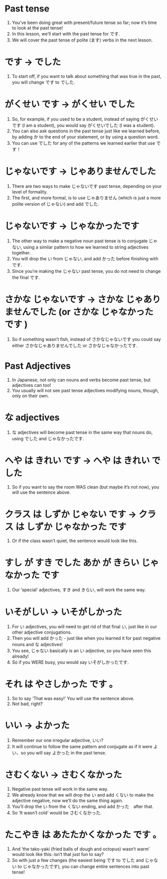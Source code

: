 # Past tense

1. You’ve been doing great with present/future tense so far; now it’s time to look at the past tense!
2. In this lesson, we’ll start with the past tense for です.
3. We will cover the past tense of polite (ます) verbs in the next lesson.

# です → でした     

1. To start off, if you want to talk about something that was true in the past, you will change です to でした.

# がくせい  です → がくせい でした

1. So, for example, if you used to be a student, instead of saying がくせいです (I am a student), you would say がくせいでした (I was a student).
2. You can also ask questions in the past tense just like we learned before, by adding か to the end of your statement, or by using a question word.
3. You can use でした for any of the patterns we learned earlier that use です！

# じゃないです → じゃありませんでした

1. There are two ways to make じゃないです past tense, depending on your level of formality.
2. The first, and more formal, is to use じゃありません (which is just a more polite version of じゃない) and add でした.

# じゃないです → じゃなかったです

1. The other way to make a negative noun past tense is to conjugate じゃない, using a similar pattern to how we learned to string adjectives together.
2. You will drop the い from じゃない, and add かった before finishing with です.
3. Since you’re making the じゃない past tense, you do not need to change the final です.

# さかな  じゃないです → さかな  じゃありませんでした  (or さかな  じゃなかったです )

1. So if something wasn’t fish, instead of さかなじゃないです you could say either さかなじゃありませんでした or さかなじゃなかったです.

# Past Adjectives

1. In Japanese, not only can nouns and verbs become past tense, but adjectives can too!
2. You usually will not see past tense adjectives modifying nouns, though, only on their own.

# な adjectives

1. な adjectives will become past tense in the same way that nouns do, using でした and じゃなかったです.

# へや  は  きれい  です → へや  は  きれい  でした

1. So if you want to say the room WAS clean (but maybe it’s not now), you will use the sentence above.

# クラス  は  しずか  じゃない  です →  クラス  は  しずか  じゃなかった  です

1. Or if the class wasn’t quiet, the sentence would look like this.

# すし  が  すき  でした  あか  が  きらい  じゃなかった  です

1. Our ‘special’ adjectives, すき and きらい, will work the same way.

# いそがしい → いそがしかった

1. For い adjectives, you will need to get rid of that final い, just like in our other adjective conjugations.
2. Then you will add かった - just like when you learned it for past negative nouns and な adjectives!
3. You see, じゃない basically is an い adjective, so you have seen this already!
4. So if you WERE busy, you would say いそがしかったです.

# それ  は  やさしかった  です 。

1. So to say ‘That was easy!’ You will use the sentence above.
2. Not bad, right?

# いい → よかった

1. Remember our one irregular adjective, いい?
2. It will continue to follow the same pattern and conjugate as if it were よい、so you will say よかった in the past tense.

# さむくない → さむくなかった

1. Negative past tense will work in the same way.
2. We already know that we will drop the い and add くない to make the adjective negative, now we’ll do the same thing again.
3. You’ll drop the い from the くない ending, and add かった　after that.
4. So ‘It  wasn’t cold’ would be さむくなかった.

#  たこやき  は  あたたかくなかった  です 。

1. And ‘the tako-yaki (fried balls of dough and octopus) wasn’t warm’ would look like this: isn’t that just fun to say?
2. So with just a few changes (the easiest being です to でした and じゃない to じゃなかったです), you can change entire sentences into past tense!
